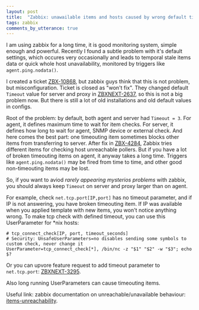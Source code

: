 ```yaml
---
layout: post
title:  "Zabbix: unawailable items and hosts caused by wrong default timeout settings"
tags: zabbix
comments_by_utterance: true
---
```


I am using zabbix for a long time, it is good monitoring system, simple enough and powerful. Recently I found a subtle problem with it's default settings, which occures very occasionally and leads to temporal stale items data or quick whole host unavailability, monitored by triggers like `agent.ping.nodata()`.

I created a ticket [ZBX-10868](https://support.zabbix.com/browse/ZBX-10868), but zabbix guys think that this is not problem, but misconfiguration. Ticket is closed as "won't fix". They changed default `Timeout` value for server and proxy in [ZBXNEXT-2637](https://support.zabbix.com/browse/ZBXNEXT-2637), so this is not a big problem now. But there is still a lot of old installations and old default values in configs.

Root of the problem: by default, both agent and server had `Timeout = 3`. For agent, it defines maximum time to wait for item checks. For server, it defines how long to wait for agent, SNMP device or external check. And here comes the best part: one timeouting item sometimes blocks other items from transferring to server. After fix in [ZBX-4284](https://support.zabbix.com/browse/ZBX-4284), Zabbix tries different items for checking host unreachable pollers. But if you have a lot of broken timeouting items on agent, it anyway takes a long time. Triggers like `agent.ping.nodata()` may be fired from time to time, and other good non-timeouting items may be lost.

So, if you want to aviod _rarely appearing mysterios problems_ with zabbix, you should always keep `Timeout` on server and proxy larger than on agent.

For example, check `net.tcp.port[IP,port]` has no timeout parameter, and if IP is not answering, you have broken timeouting item. If IP was available when you applied template with new items, you won't notice anything wrong. To make tcp check with defined timeout, you can use this UserParameter for *nix hosts:

```config
# tcp_connect_check[IP, port, timeout_seconds]
# Security: UnsafeUserParameters=no disables sending some symbols to custom check, never change it
UserParameter=tcp_connect_check[*], /bin/nc -z "$1" "$2" -w "$3"; echo $?
```

Or you can upvore feature request to add timeout parameter to `net.tcp.port`: [ZBXNEXT-3295](https://support.zabbix.com/browse/ZBXNEXT-3295).

Also long running UserParameters can cause timeouting items.

Useful link: zabbix documentation on unreachable/unavailable behaviour: [items-unreachability](https://www.zabbix.com/documentation/3.0/manual/appendix/items/unreachability).
